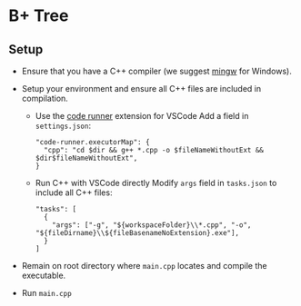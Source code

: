 # B+ Tree

## Setup

- Ensure that you have a C++ compiler (we suggest [mingw](https://sourceforge.net/projects/mingw-w64/) for Windows).
- Setup your environment and ensure all C++ files are included in compilation.

  * Use the [code runner](https://marketplace.visualstudio.com/items?itemName=formulahendry.code-runner) extension for VSCode
    Add a field in `settings.json`:
    ```
    "code-runner.executorMap": {
      "cpp": "cd $dir && g++ *.cpp -o $fileNameWithoutExt && $dir$fileNameWithoutExt",
    }
    ```

  * Run C++ with VSCode directly
    Modify `args` field in `tasks.json` to include all C++ files:
    ```
    "tasks": [
      {
        "args": ["-g", "${workspaceFolder}\\*.cpp", "-o", "${fileDirname}\\${fileBasenameNoExtension}.exe"],
      }
    ]
    ```

- Remain on root directory where `main.cpp` locates and compile the executable.
- Run `main.cpp`
